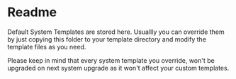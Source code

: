 Readme
========

Default System Templates are stored here. 
Usuallly you can override them by just copying this folder to your template directory 
and modify the template files as you need. 

Please keep in mind that every system template you override, won't be upgraded on next 
system upgrade as it won't affect your custom templates. 



